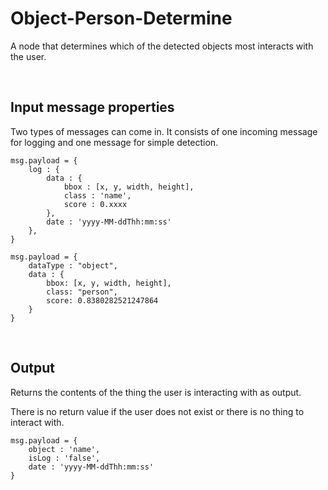 # Object-Person-Determine

A node that determines which of the detected objects most interacts with the user.

<br>

## Input message properties

 Two types of messages can come in. It consists of one incoming message for logging and one message for simple detection.
 
```
msg.payload = {
    log : {
        data : {
            bbox : [x, y, width, height],
            class : 'name',
            score : 0.xxxx
        },
        date : 'yyyy-MM-ddThh:mm:ss'
    },
}
```
```
msg.payload = {
    dataType : "object",
    data : {
  		bbox: [x, y, width, height],
  		class: "person",
		score: 0.8380282521247864
	}
}
```

<br>

## Output

Returns the contents of the thing the user is interacting with as output.

There is no return value if the user does not exist or there is no thing to interact with.

```
msg.payload = {
    object : 'name',
    isLog : 'false',
    date : 'yyyy-MM-ddThh:mm:ss'
}
```
